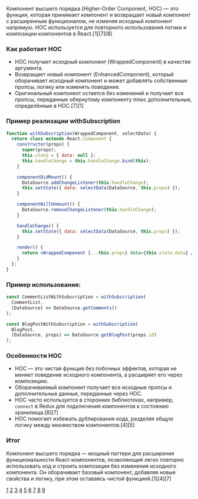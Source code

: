 Компонент высшего порядка (Higher-Order Component, HOC) — это функция, которая принимает компонент и возвращает новый компонент с расширенным функционалом, не изменяя исходный компонент напрямую. HOC используется для повторного использования логики и композиции компонентов в React.[1][7][8]

### Как работает HOC

- HOC получает исходный компонент (WrappedComponent) в качестве аргумента.
- Возвращает новый компонент (EnhancedComponent), который оборачивает исходный компонент и может добавлять собственные пропсы, логику или изменять поведение.
- Оригинальный компонент остается без изменений и получает все пропсы, переданные обернутому компоненту плюс дополнительные, определённые в HOC.[7][1]

### Пример реализации withSubscription

```jsx
function withSubscription(WrappedComponent, selectData) {
  return class extends React.Component {
    constructor(props) {
      super(props);
      this.state = { data: null };
      this.handleChange = this.handleChange.bind(this);
    }

    componentDidMount() {
      DataSource.addChangeListener(this.handleChange);
      this.setState({ data: selectData(DataSource, this.props) });
    }

    componentWillUnmount() {
      DataSource.removeChangeListener(this.handleChange);
    }

    handleChange() {
      this.setState({ data: selectData(DataSource, this.props) });
    }

    render() {
      return <WrappedComponent {...this.props} data={this.state.data} />;
    }
  };
}
```

### Пример использования:

```jsx
const CommentListWithSubscription = withSubscription(
  CommentList,
  (DataSource) => DataSource.getComments()
);

const BlogPostWithSubscription = withSubscription(
  BlogPost,
  (DataSource, props) => DataSource.getBlogPost(props.id)
);
```

### Особенности HOC

- HOC — это чистая функция без побочных эффектов, которая не меняет поведение исходного компонента, а расширяет его через композицию.
- Оборачиваемый компонент получает все исходные пропсы и дополнительные данные, переданные через HOC.
- HOC часто используется в сторонних библиотеках, например, `connect` в Redux для подключения компонентов к состоянию хранилища.[8][7]
- HOC помогает избежать дублирования кода, разделяя общую логику между множеством компонентов.[4][5]

### Итог

Компонент высшего порядка — мощный паттерн для расширения функциональности React-компонентов, позволяющий легко повторно использовать код и строить композиции без изменения исходного компонента. Он оборачивает базовый компонент, добавляя новые свойства и логику, при этом оставаясь чистой функцией.[1][4][7]

[1](https://ru.legacy.reactjs.org/docs/higher-order-components.html)
[2](https://reactdev.ru/types/054/)
[3](https://habr.com/ru/companies/ruvds/articles/428572/)
[4](https://stasonmars.ru/javascript/ponimaem-komponenty-vysshego-poryadka-v-react-na-realnom-primere/)
[5](https://webformyself.com/chto-takoe-komponenty-vysshego-poryadka-v-react/)
[6](https://ru.linkedin.com/pulse/%D0%BF%D0%BE%D0%B3%D1%80%D1%83%D0%B6%D0%B5%D0%BD%D0%B8%D0%B5-%D0%B2-%D0%BA%D0%BE%D0%BC%D0%BF%D0%BE%D0%BD%D0%B5%D0%BD%D1%82%D1%8B-%D0%B2%D1%8B%D1%81%D1%88%D0%B5%D0%B3%D0%BE-%D0%BF%D0%BE%D1%80%D1%8F%D0%B4%D0%BA%D0%B0-hoc-react-%D1%81-%D0%BF%D1%80%D0%B8%D0%BC%D0%B5%D1%80%D1%8B-marfel)
[7](https://www.hackfrontend.com/docs/react/what-is-hoc)
[8](https://reactdev.ru/archive/react16/higher-order-components/)
[9](https://www.youtube.com/watch?v=MbehBXyQPQ8)
